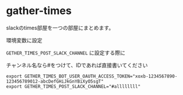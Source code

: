 # gather-times

slackのtimes部屋を一つの部屋にまとめます。


環境変数に設定

`GETHER_TIMES_POST_SLACK_CHANNEL` に設定する際に

チャンネル名なら#をつけて、IDであれば直接書いてください

```
export GETHER_TIMES_BOT_USER_OAUTH_ACCESS_TOKEN="xoxb-1234567890-123456789012-abcDefGHiJkGnYBiXyO5sgT"
export GETHER_TIMES_POST_SLACK_CHANNEL="#allllllll"
```
